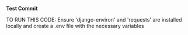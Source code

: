 **Test Commit**

TO RUN THIS CODE:
Ensure 'django-environ' and 'requests' are installed locally and create a .env file with the necessary variables
